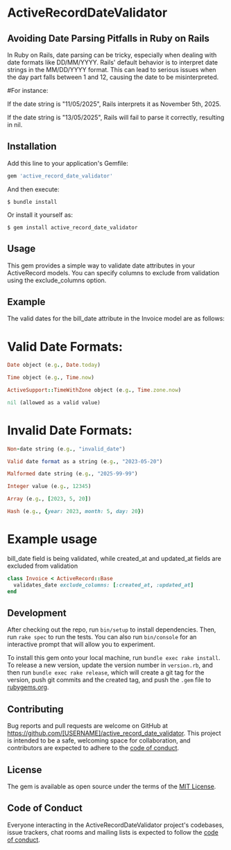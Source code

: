 # ActiveRecordDateValidator

## Avoiding Date Parsing Pitfalls in Ruby on Rails
In Ruby on Rails, date parsing can be tricky, especially when dealing with date formats like DD/MM/YYYY. Rails' default behavior is to interpret date strings in the MM/DD/YYYY format. This can lead to serious issues when the day part falls between 1 and 12, causing the date to be misinterpreted.

#For instance:

   If the date string is "11/05/2025", Rails interprets it as November 5th, 2025.

   If the date string is "13/05/2025", Rails will fail to parse it correctly, resulting in nil.

## Installation

Add this line to your application's Gemfile:

```ruby
gem 'active_record_date_validator'
```

And then execute:

    $ bundle install

Or install it yourself as:

    $ gem install active_record_date_validator

## Usage

This gem provides a simple way to validate date attributes in your ActiveRecord models. You can specify columns to exclude from validation using the exclude_columns option.

## Example

The valid dates for the bill_date attribute in the Invoice model are as follows:

# Valid Date Formats:

```ruby
Date object (e.g., Date.today)

Time object (e.g., Time.now)

ActiveSupport::TimeWithZone object (e.g., Time.zone.now)

nil (allowed as a valid value)
```

# Invalid Date Formats:
```ruby
Non-date string (e.g., "invalid_date")

Valid date format as a string (e.g., "2023-05-20")

Malformed date string (e.g., "2025-99-99")

Integer value (e.g., 12345)

Array (e.g., [2023, 5, 20])

Hash (e.g., {year: 2023, month: 5, day: 20})
```
# Example usage

bill_date field is being validated, while created_at and updated_at fields are excluded from validation

```ruby
class Invoice < ActiveRecord::Base
  validates_date exclude_columns: [:created_at, :updated_at]
end
```
## Development

After checking out the repo, run `bin/setup` to install dependencies. Then, run `rake spec` to run the tests. You can also run `bin/console` for an interactive prompt that will allow you to experiment.

To install this gem onto your local machine, run `bundle exec rake install`. To release a new version, update the version number in `version.rb`, and then run `bundle exec rake release`, which will create a git tag for the version, push git commits and the created tag, and push the `.gem` file to [rubygems.org](https://rubygems.org).

## Contributing

Bug reports and pull requests are welcome on GitHub at https://github.com/[USERNAME]/active_record_date_validator. This project is intended to be a safe, welcoming space for collaboration, and contributors are expected to adhere to the [code of conduct](https://github.com/[USERNAME]/active_record_date_validator/blob/master/CODE_OF_CONDUCT.md).

## License

The gem is available as open source under the terms of the [MIT License](https://opensource.org/licenses/MIT).

## Code of Conduct

Everyone interacting in the ActiveRecordDateValidator project's codebases, issue trackers, chat rooms and mailing lists is expected to follow the [code of conduct](https://github.com/[USERNAME]/active_record_date_validator/blob/master/CODE_OF_CONDUCT.md).
